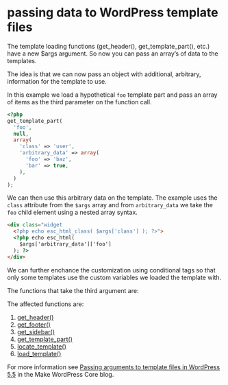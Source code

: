 # passing data to WordPress template files

The template loading functions (get_header(), get_template_part(), etc.) have a new $args argument. So now you can pass an array’s of data to the templates.

The idea is that we can now pass an object with additional, arbitrary, information for the template to use.

In this example we load a hypothetical `foo` template part and pass an array of items as the third parameter on the function call.

```php
<?php
get_template_part(
  'foo',
  null,
  array(
    'class' => 'user',
    'arbitrary_data' => array(
      'foo' => 'baz',
      'bar' => true,
    ),
  )
);
```

We can then use this arbitrary data on the template. The example uses the `class` attribute from the `$args` array and from `arbitrary_data` we take the `foo` child element using a nested array syntax.

```html
<div class="widget
  <?php echo esc_html_class( $args['class'] ); ?>">
  <?php echo esc_html(
    $args['arbitrary_data']['foo']
  ); ?>
</div>
```

We can further enchance the customization using conditional tags so that only some templates use the custom variables we loaded the template with.

The functions that take the third argument are:

The affected functions are:

1. [get_header()](https://developer.wordpress.org/reference/functions/get_header/)
2. [get_footer()](https://developer.wordpress.org/reference/functions/get_footer/)
3. [get_sidebar()](https://developer.wordpress.org/reference/functions/get_sidebar/)
4. [get_template_part()](https://developer.wordpress.org/reference/functions/get_template_part/)
5. [locate_template()](https://developer.wordpress.org/reference/functions/locate_template/)
6. [load_template()](https://developer.wordpress.org/reference/functions/load_template/)

For more information see [Passing arguments to template files in WordPress 5.5](https://make.wordpress.org/core/2020/07/17/passing-arguments-to-template-files-in-wordpress-5-5/) in the Make WordPress Core blog.
